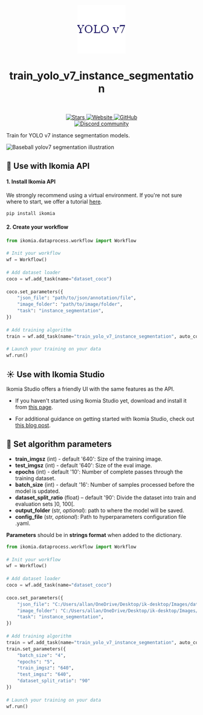 <div align="center">
  <img src="https://raw.githubusercontent.com/Ikomia-hub/train_yolo_v7_instance_segmentation/main/icons/yolov7.png" alt="Algorithm icon">
  <h1 align="center">train_yolo_v7_instance_segmentation</h1>
</div>
<br />
<p align="center">
    <a href="https://github.com/Ikomia-hub/train_yolo_v7_instance_segmentation">
        <img alt="Stars" src="https://img.shields.io/github/stars/Ikomia-hub/train_yolo_v7_instance_segmentation">
    </a>
    <a href="https://app.ikomia.ai/hub/">
        <img alt="Website" src="https://img.shields.io/website/http/app.ikomia.ai/en.svg?down_color=red&down_message=offline&up_message=online">
    </a>
    <a href="https://github.com/Ikomia-hub/train_yolo_v7_instance_segmentation/blob/main/LICENSE.md">
        <img alt="GitHub" src="https://img.shields.io/github/license/Ikomia-hub/train_yolo_v7_instance_segmentation.svg?color=blue">
    </a>    
    <br>
    <a href="https://discord.com/invite/82Tnw9UGGc">
        <img alt="Discord community" src="https://img.shields.io/badge/Discord-white?style=social&logo=discord">
    </a> 
</p>

Train for YOLO v7 instance segmentation models.

![Baseball yolov7 segmentation illustration](https://github.com/WongKinYiu/yolov7/raw/main/figure/mask.png)

## :rocket: Use with Ikomia API

#### 1. Install Ikomia API

We strongly recommend using a virtual environment. If you're not sure where to start, we offer a tutorial [here](https://www.ikomia.ai/blog/a-step-by-step-guide-to-creating-virtual-environments-in-python).

```sh
pip install ikomia
```

#### 2. Create your workflow
```python
from ikomia.dataprocess.workflow import Workflow

# Init your workflow
wf = Workflow()    

# Add dataset loader
coco = wf.add_task(name="dataset_coco")

coco.set_parameters({
    "json_file": "path/to/json/annotation/file",
    "image_folder": "path/to/image/folder",
    "task": "instance_segmentation",
}) 

# Add training algorithm
train = wf.add_task(name="train_yolo_v7_instance_segmentation", auto_connect=True)

# Launch your training on your data
wf.run()
```

## :sunny: Use with Ikomia Studio

Ikomia Studio offers a friendly UI with the same features as the API.

- If you haven't started using Ikomia Studio yet, download and install it from [this page](https://www.ikomia.ai/studio).

- For additional guidance on getting started with Ikomia Studio, check out [this blog post](https://www.ikomia.ai/blog/how-to-get-started-with-ikomia-studio).

## :pencil: Set algorithm parameters


- **train_imgsz** (int) - default '640': Size of the training image.
- **test_imgsz** (int) - default '640': Size of the eval image.
- **epochs** (int) - default '10': Number of complete passes through the training dataset.
- **batch_size** (int) - default '16': Number of samples processed before the model is updated.
- **dataset_split_ratio** (float) – default '90': Divide the dataset into train and evaluation sets ]0, 100[.
- **output_folder** (str, *optional*): path to where the model will be saved. 
- **config_file** (str, *optional*): Path to hyperparameters configuration file .yaml. 

**Parameters** should be in **strings format**  when added to the dictionary.


```python
from ikomia.dataprocess.workflow import Workflow

# Init your workflow
wf = Workflow()    

# Add dataset loader
coco = wf.add_task(name="dataset_coco")

coco.set_parameters({
    "json_file": "C:/Users/allan/OneDrive/Desktop/ik-desktop/Images/datasets/wgisd/coco_annotations/test_polygons_instances.json",
    "image_folder": "C:/Users/allan/OneDrive/Desktop/ik-desktop/Images/datasets/wgisd/data",
    "task": "instance_segmentation",
}) 

# Add training algorithm
train = wf.add_task(name="train_yolo_v7_instance_segmentation", auto_connect=True)
train.set_parameters({
    "batch_size": "4",
    "epochs": "5",
    "train_imgsz": "640",
    "test_imgsz": "640",
    "dataset_split_ratio": "90"
})

# Launch your training on your data
wf.run()
```

